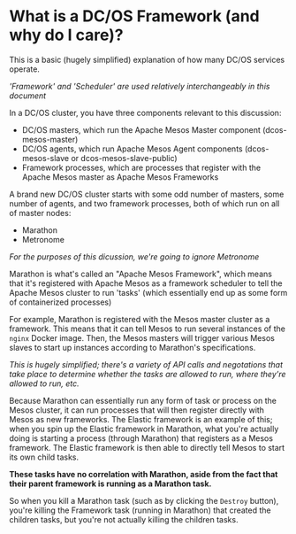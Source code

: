 # What is a DC/OS Framework (and why do I care)?



This is a basic (hugely simplified) explanation of how many DC/OS services operate.

*'Framework' and 'Scheduler' are used relatively interchangeably in this document*

In a DC/OS cluster, you have three components relevant to this discussion:

* DC/OS masters, which run the Apache Mesos Master component (dcos-mesos-master)
* DC/OS agents, which run Apache Mesos Agent components (dcos-mesos-slave or dcos-mesos-slave-public)
* Framework processes, which are processes that register with the Apache Mesos master as Apache Mesos Frameworks

A brand new DC/OS cluster starts with some odd number of masters, some number of agents, and two framework processes, both of which run on all of master nodes:

* Marathon
* Metronome

*For the purposes of this dicussion, we're going to ignore Metronome*

Marathon is what's called an "Apache Mesos Framework", which means that it's registered with Apache Mesos as a framework scheduler to tell the Apache Mesos cluster to run 'tasks' (which essentially end up as some form of containerized processes)

For example, Marathon is registered with the Mesos master cluster as a framework.  This means that it can tell Mesos to run several instances of the `nginx` Docker image.  Then, the Mesos masters will trigger various Mesos slaves to start up instances according to Marathon's specifications.

*This is hugely simplified; there's a variety of API calls and negotations that take place to determine whether the tasks are allowed to run, where they're allowed to run, etc.*

Because Marathon can essentially run any form of task or process on the Mesos cluster, it can run processes that will then register directly with Mesos as new frameworks.  The Elastic framework is an example of this; when you spin up the Elastic framework in Marathon, what you're actually doing is starting a process (through Marathon) that registers as a Mesos framework.  The Elastic framework is then able to directly tell Mesos to start its own child tasks.

**These tasks have no correlation with Marathon, aside from the fact that their parent framework is running as a Marathon task.**

So when you kill a Marathon task (such as by clicking the `Destroy` button), you're killing the Framework task (running in Marathon) that created the children tasks, but you're not actually killing the children tasks.